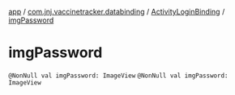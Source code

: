 [app](../../index.md) / [com.jnj.vaccinetracker.databinding](../index.md) / [ActivityLoginBinding](index.md) / [imgPassword](./img-password.md)

# imgPassword

`@NonNull val imgPassword: ImageView`
`@NonNull val imgPassword: ImageView`